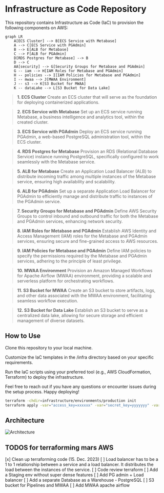 # Infrastructure as Code Repository

This repository contains Infrastructure as Code (IaC) to provision the following components on AWS:

```mermaid
graph LR
    A[ECS Cluster] --> B[ECS Service with Metabase]
    A --> C[ECS Service with PGAdmin]
    B --> E[ALB for Metabase]
    C --> F[ALB for PGAdmin]
    D[RDS Postgres for Metabase] --> B
    D --> C
    AA[security] --> G[Security Groups for Metabase and PGAdmin]
    G -- iam --> H[IAM Roles for Metabase and PGAdmin]
    H -- policies --> I[IAM Policies for Metabase and PGAdmin]
    I -- mwaa --> J[MWAA Environment]
    J -- s3 --> K[S3 Bucket for MWAA]
    K -- dataLake --> L[S3 Bucket for Data Lake]
```


> **1. ECS Cluster**
> Create an ECS cluster that will serve as the foundation for deploying containerized applications.

> **2. ECS Service with Metabase**
> Set up an ECS service running Metabase, a business intelligence and analytics tool, within the created cluster.

> **3. ECS Service with PGAdmin**
> Deploy an ECS service running PGAdmin, a web-based PostgreSQL administration tool, within the ECS cluster.

> **4. RDS Postgres for Metabase**
> Provision an RDS (Relational Database Service) instance running PostgreSQL, specifically configured to work seamlessly with the Metabase service.

> **5. ALB for Metabase**
> Create an Application Load Balancer (ALB) to distribute incoming traffic among multiple instances of the Metabase service, ensuring high availability and scalability.

> **6. ALB for PGAdmin**
> Set up a separate Application Load Balancer for PGAdmin to efficiently manage and distribute traffic to instances of the PGAdmin service.

> **7. Security Groups for Metabase and PGAdmin**
> Define AWS Security Groups to control inbound and outbound traffic for both the Metabase and PGAdmin services, enhancing network security.

> **8. IAM Roles for Metabase and PGAdmin**
> Establish AWS Identity and Access Management (IAM) roles for the Metabase and PGAdmin services, ensuring secure and fine-grained access to AWS resources.

> **9. IAM Policies for Metabase and PGAdmin**
> Define IAM policies to specify the permissions required by the Metabase and PGAdmin services, adhering to the principle of least privilege.

> **10. MWAA Environment**
> Provision an Amazon Managed Workflows for Apache Airflow (MWAA) environment, providing a scalable and serverless platform for orchestrating workflows.

> **11. S3 Bucket for MWAA**
> Create an S3 bucket to store artifacts, logs, and other data associated with the MWAA environment, facilitating seamless workflow execution.

> **12. S3 Bucket for Data Lake**
> Establish an S3 bucket to serve as a centralized data lake, allowing for secure storage and efficient management of diverse datasets.

## How to Use

Clone this repository to your local machine.

Customize the IaC templates in the /infra directory based on your specific requirements.

Run the IaC scripts using your preferred tool (e.g., AWS CloudFormation, Terraform) to deploy the infrastructure.

Feel free to reach out if you have any questions or encounter issues during the setup process. Happy deploying!

```bash
terraform -chdir=infrastructure/environments/production init
terraform apply -var="access_key=xxxxxx" -var="secret_key=yyyyyyy" -var="organization_name=coolorg" -var="domain=coolorg.cloud"  -var="environment=production"
```


## Architecture

![Architecture](./assets/architecture.png)

## TODOS for terraforming mars AWS

[x] Clean up terraforming code (15. Dec. 2023)
[ ] Load balancer has to be a 1 to 1 relationship between a service and a load balancer. It distributes the load between the instances of the service. 
[ ] Code review terraform
[ ] Add a Staging env without super dense features
[ ] Add PG admin + Load balancer
[ ] Add a separate Database as a Warehouse - PostgreSQL 
[ ] S3 bucket for Pipelines and MWAA
[ ] Add MWAA apache airflow
